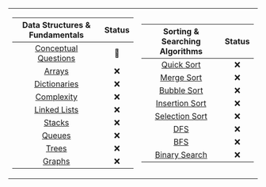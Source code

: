 <table>
<tr><td>

|      Data Structures & Fundamentals     | Status |
|:---------------------------------------:|:------:|
| [Conceptual Questions] | 🚧 |
| [Arrays] | ❌ |
| [Dictionaries] | ❌ |
| [Complexity] | ❌ |
| [Linked Lists] | ❌ |
| [Stacks] | ❌ |
| [Queues] | ❌ |
| [Trees] | ❌ |
| [Graphs] | ❌ |  

[Conceptual Questions]: conceptuals
[Arrays]: data-structures/arrays/arrays.md
[Dictionaries]: data-structures/dictionaries/dictionaries.md
[Complexity]: complexity-analysis/complexity.md
[Linked Lists]: data-structures/linked-lists/linked-list.md
[Stacks]: data-structures/stacks/stacks.md
[Queues]: data-structures/queues/queues.md
[Trees]: data-structures/trees/trees.md
[Graphs]: data-structures/graphs/graphs.md 

</td><td>

|      Sorting & Searching Algorithms     | Status |
|:---------------------------------------:|:------:|
| [Quick Sort] | ❌ |
| [Merge Sort] | ❌ |
| [Bubble Sort] | ❌ |
| [Insertion Sort] | ❌ |
| [Selection Sort] | ❌ |
| [DFS] | ❌ |
| [BFS] | ❌ |
| [Binary Search] | ❌ |

[Quick Sort]: algorithms/sorting/quick-sort.md
[Merge Sort]: algorithms/sorting/merge-sort.md
[Bubble Sort]: algorithms/sorting/bubble-sort.md
[Insertion Sort]: algorithms/sorting/insertion-sort.md
[Selection Sort]: algorithms/sorting/selection-sort.md
[Binary Search]: algorithms/searching/binary-search.md
[DFS]: algorithms/searching/dfs.md
[BFS]: algorithms/searching/bfs.md

</td></tr> </table>